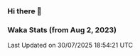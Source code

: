 ### Hi there 👋

### Waka Stats (from Aug 2, 2023)

<!--START_SECTION:waka-->

 Last Updated on 30/07/2025 18:54:21 UTC
<!--END_SECTION:waka-->
